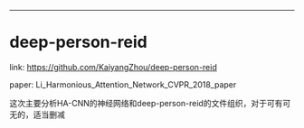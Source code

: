 ---
# deep-person-reid

link: https://github.com/KaiyangZhou/deep-person-reid

paper: Li_Harmonious_Attention_Network_CVPR_2018_paper

这次主要分析HA-CNN的神经网络和deep-person-reid的文件组织，对于可有可无的，适当删减
